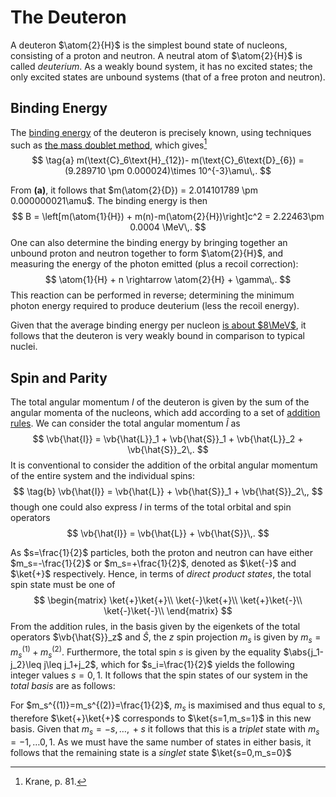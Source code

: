 The Deuteron
============
A deuteron $\atom{2}{H}$ is the simplest bound state of nucleons, consisting of a proton and neutron. A neutral atom of $\atom{2}{H}$ is called *deuterium*. As a weakly bound system, it has no excited states; the only excited states are unbound systems (that of a free proton and neutron).

Binding Energy
--------------
The [binding energy](binding-energy.md#Binding-Energy) of the deuteron is precisely known, using techniques such as [the mass doublet method](binding-energy.md#Mass-Doublet-Method), which gives[^1]
$$
\tag{a}
m(\text{C}_6\text{H}_{12})- m(\text{C}_6\text{D}_{6}) = (9.289710 \pm 0.000024)\times 10^{-3}\amu\,.
$$

From **(a)**, it follows that $m(\atom{2}{D}) = 2.014101789 \pm 0.000000021\amu$. The binding energy is then $$
    B = \left[m(\atom{1}{H}) + m(n)-m(\atom{2}{H})\right]c^2 = 2.22463\pm 0.0004 \MeV\,.
$$
One can also determine the binding energy by bringing together an unbound proton and neutron together to form $\atom{2}{H}$, and measuring the energy of the photon emitted (plus a recoil correction):
$$
    \atom{1}{H} + n \rightarrow \atom{2}{H} + \gamma\,.
$$
This reaction can be performed in reverse; determining the minimum photon energy required to produce deuterium (less the recoil energy).

Given that the average binding energy per nucleon [is about $8\MeV$](binding-energy.md#Binding-Energy), it follows that the deuteron is very weakly bound in comparison to typical nuclei.
<!--
TODO only if we write up spherical potential to justify \psi=u(r)/r
We might model the nucleon-nucleon potential of the deuteron as a simple three-dimensional square well:

![Idealised spherical square well potential of the deuteron](images/binding-energy-deuteron.png)

expressed in equation form as
$$
V(r) = \begin{cases}
-V_0, & r \leq R\\
0, & r > R\\
\end{cases}\,.
$$

Given that $r$ represents the separation of the neutrons, $R$ is effectively a measure of the diameter of the deuteron. 

Also vaguely relevant - https://ocw.mit.edu/courses/nuclear-engineering/22-02-introduction-to-applied-nuclear-physics-spring-2012/lecture-notes/MIT22_02S12_lec_ch5.pdf
-->

Spin and Parity
---------------
The total angular momentum $I$ of the deuteron is given by the sum of the angular momenta of the nucleons, which add according to a set of [addition rules](../../quantum-mechanics/angular-momentum-addition.md). We can consider the total angular momentum $\hat{I}$ as 
$$
\vb{\hat{I}} = \vb{\hat{L}}_1 + \vb{\hat{S}}_1 + \vb{\hat{L}}_2 + \vb{\hat{S}}_2\,.
$$
It is conventional to consider the addition of the orbital angular momentum of the entire system and the individual spins:
$$
\tag{b}
\vb{\hat{I}} = \vb{\hat{L}} + \vb{\hat{S}}_1 + \vb{\hat{S}}_2\,,
$$
though one could also express $I$ in terms of the total orbital and spin operators
$$
\vb{\hat{I}} = \vb{\hat{L}} + \vb{\hat{S}}\,.
$$
<!-- TODO, can't we determine this from I = J2 + J2 = L1 + S1 + L2 + S2? -->
As $s=\frac{1}{2}$ particles, both the proton and neutron can have either $m_s=-\frac{1}{2}$ or $m_s=+\frac{1}{2}$, denoted as $\ket{-}$ and $\ket{+}$ respectively. Hence, in terms of *direct product states*, the total spin state must be one of
$$
\begin{matrix}
\ket{+}\ket{+}\\
\ket{-}\ket{+}\\
\ket{+}\ket{-}\\
\ket{-}\ket{-}\\
\end{matrix}
$$
From the addition rules, in the basis given by the eigenkets of the total operators $\vb{\hat{S}}_z$ and $\hat{S}$, the $z$ spin projection $m_s$ is given by $m_s=m_s^{(1)} + m_s^{(2)}$. Furthermore, the total spin $s$ is given by the equality $\abs{j_1-j_2}\leq j\leq j_1+j_2$, which for $s_i=\frac{1}{2}$ yields the following integer values $s=0,\,1$. It follows that the spin states of our system in the *total basis* are as follows:

For $m_s^{(1)}=m_s^{(2)}=\frac{1}{2}$, $m_s$ is maximised and thus equal to $s$, therefore $\ket{+}\ket{+}$ corresponds to $\ket{s=1,m_s=1}$ in this new basis. Given that $m_s=-s,\dots,\,+s$ it follows that this is a *triplet* state with $m_s=-1,\,\dots 0,\,1$. As we must have the same number of states in either basis, it follows that the remaining state is a *singlet* state $\ket{s=0,m_s=0}$

<!-- We can get the triplet states by applying the lowering operator three times 
The singlet state comes from finding a state orthogonal to our first state, and ensuring that S^2-0. We initially know that we need an up * down state as m = m1 + m2. That we need entanglement is because we could equally have down * up with m=0. Need to motivate this better.
TODO why are the sim eigenstates of S^2 and Sz orthogonal (obviously its hermitian and we know they are orthogonal, but conceptually that is)...
TODO look at entangled states
-->


[^1]: Krane, p. 81.